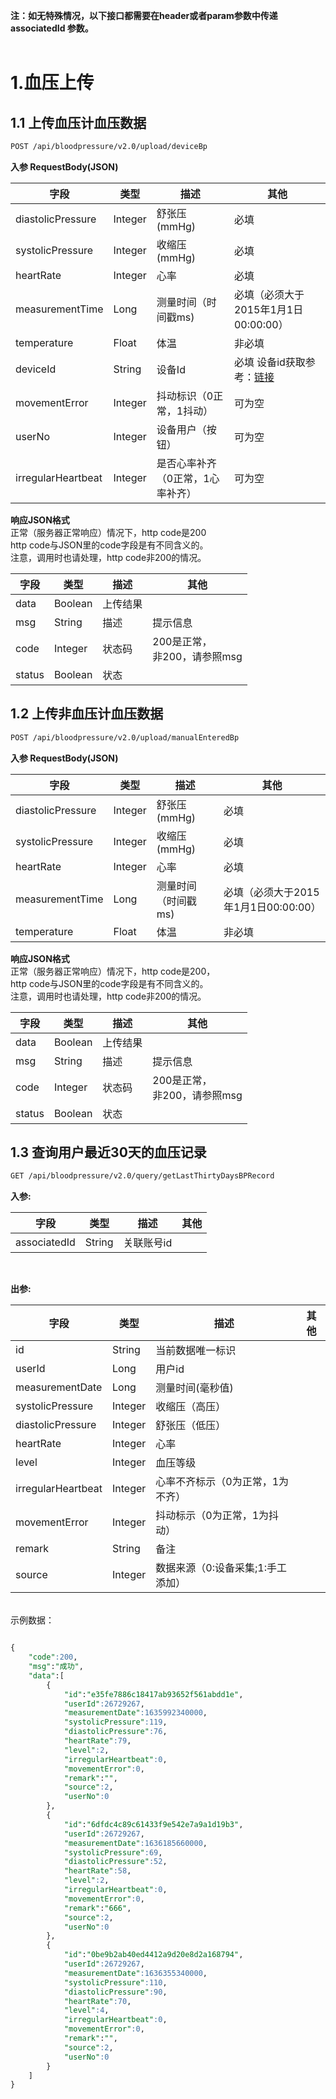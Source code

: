 **注：如无特殊情况，以下接口都需要在header或者param参数中传递associatedId 参数。**<br />**​**<br />
<a name="sSDNN"></a>
# 1.血压上传
<a name="QDBkG"></a>
## 1.1 上传血压计血压数据
```bash
POST /api/bloodpressure/v2.0/upload/deviceBp
```
**入参 RequestBody(JSON)**

| **字段** | **类型** | **描述** | **其他** |
| --- | --- | --- | --- |
| diastolicPressure | Integer | 舒张压(mmHg) | 必填 |
| systolicPressure | Integer | 收缩压(mmHg) | 必填 |
| heartRate | Integer | 心率 | 必填 |
| measurementTime | Long | 测量时间（时间戳ms) | 必填（必须大于2015年1月1日00:00:00） |
| temperature | Float | 体温 | 非必填 |
| deviceId | String | 设备Id | 必填 设备id获取参考：[链接](https://docs.leshiguang.com/develop-cloud/health/device?id=_4%e8%8e%b7%e5%8f%96%e4%b9%90%e5%bf%83%e8%ae%be%e5%a4%87id) |
| movementError | Integer | 抖动标识（0正常，1抖动） | 可为空 |
| userNo | Integer | 设备用户（按钮） | 可为空 |
| irregularHeartbeat | Integer | 是否心率补齐（0正常，1心率补齐） | 可为空 |

**响应JSON格式**<br />正常（服务器正常响应）情况下，http code是200<br />http code与JSON里的code字段是有不同含义的。<br />注意，调用时也请处理，http code非200的情况。

| **字段** | **类型** | **描述** | **其他** |
| --- | --- | --- | --- |
| data | Boolean | 上传结果 | ​<br /> |
| msg | String | 描述 | 提示信息 |
| code | Integer | 状态码 | 200是正常，<br />非200，请参照msg |
| status | Boolean | 状态 |  |

<a name="kGddp"></a>
## 1.2 上传非血压计血压数据
```bash
POST /api/bloodpressure/v2.0/upload/manualEnteredBp
```
**入参 RequestBody(JSON)**

| **字段** | **类型** | **描述** | **其他** |
| --- | --- | --- | --- |
| diastolicPressure | Integer | 舒张压(mmHg) | 必填 |
| systolicPressure | Integer | 收缩压(mmHg) | 必填 |
| heartRate | Integer | 心率 | 必填 |
| measurementTime | Long | 测量时间（时间戳ms) | 必填（必须大于2015年1月1日00:00:00） |
| temperature | Float | 体温 | 非必填 |

**响应JSON格式**<br />正常（服务器正常响应）情况下，http code是200，<br />http code与JSON里的code字段是有不同含义的。<br />注意，调用时也请处理，http code非200的情况。

| **字段** | **类型** | **描述** | **其他** |
| --- | --- | --- | --- |
| data | Boolean | 上传结果 | ​<br /> |
| msg | String | 描述 | 提示信息 |
| code | Integer | 状态码 | 200是正常，<br />非200，请参照msg |
| status | Boolean | 状态 |  |



<a name="g4acj"></a>
## 1.3 查询用户最近30天的血压记录
```bash
GET /api/bloodpressure/v2.0/query/getLastThirtyDaysBPRecord
```
**入参:**

| **字段** | **类型** | **描述** | **其他** |
| --- | --- | --- | --- |
| associatedId | String | 关联账号id |  |

​

**出参:**

| **字段** | **类型** | **描述** | **其他** |
| --- | --- | --- | --- |
| id | String | 当前数据唯一标识 | ​<br /> |
| userId | Long | 用户id | ​<br /> |
| measurementDate | Long | 测量时间(毫秒值) | ​<br /> |
| systolicPressure | Integer | 收缩压（高压） | ​<br /> |
| diastolicPressure | Integer | 舒张压（低压） | ​<br /> |
| heartRate | Integer | 心率 | ​<br /> |
| level | Integer | 血压等级 |  |
| irregularHeartbeat | Integer | 心率不齐标示（0为正常，1为不齐） | ​<br /> |
| movementError | Integer | 抖动标示（0为正常，1为抖动） | ​<br /> |
| remark | String | 备注 | ​<br /> |
| source | Integer | 数据来源（0:设备采集;1:手工添加） | ​<br /> |


<br />示例数据：
```sql

{
	"code":200,
	"msg":"成功",
	"data":[
		{
			"id":"e35fe7886c18417ab93652f561abdd1e",
			"userId":26729267,
			"measurementDate":1635992340000,
			"systolicPressure":119,
			"diastolicPressure":76,
			"heartRate":79,
			"level":2,
			"irregularHeartbeat":0,
			"movementError":0,
			"remark":"",
			"source":2,
			"userNo":0
		},
		{
			"id":"6dfdc4c89c61433f9e542e7a9a1d19b3",
			"userId":26729267,
			"measurementDate":1636185660000,
			"systolicPressure":69,
			"diastolicPressure":52,
			"heartRate":58,
			"level":2,
			"irregularHeartbeat":0,
			"movementError":0,
			"remark":"666",
			"source":2,
			"userNo":0
		},
		{
			"id":"0be9b2ab40ed4412a9d20e8d2a168794",
			"userId":26729267,
			"measurementDate":1636355340000,
			"systolicPressure":110,
			"diastolicPressure":90,
			"heartRate":70,
			"level":4,
			"irregularHeartbeat":0,
			"movementError":0,
			"remark":"",
			"source":2,
			"userNo":0
		}
	]
}

```

